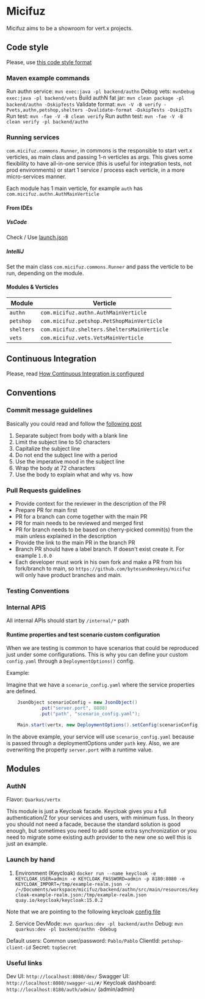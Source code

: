 # Micifuz

Micifuz aims to be a showroom for vert.x projects. 

## Code style

Please, use [this code style format](./docs/micifuz-formats.xml)

### Maven example commands

Run authn service: `mvn exec:java -pl backend/authn`
Debug vets: ` mvnDebug exec:java -pl backend/vets `
Build authN fat jar: `mvn clean package -pl backend/authn -DskipTests`
Validate format: `mvn -V -B verify -Pvets,authn,petshop,shelters -Dvalidate-format -DskipTests -DskipITs`
Run test: `mvn -fae -V -B clean verify`
Run authn test: `mvn -fae -V -B clean verify -pl backend/authn`

### Running services

`com.micifuz.commons.Runner`, in commons is the responsible to start vert.x verticles, as main class and passing 1-n verticles as args. This gives some flexibility to have all-in-one service (this is useful for integration tests, not prod environments) or start 1 service / process each verticle, in a more micro-services manner.

Each module has 1 main verticle, for example `auth` has `com.micifuz.authn.AuthMainVerticle`

#### From IDEs

##### VsCode

Check / Use [launch.json](.vscode/launch.json)

##### IntelliJ

Set the main class  `com.micifuz.commons.Runner` and pass the verticle to be run, depending on the module.


#### Modules & Verticles

| Module          | Verticle           |
| -------------   |-------------| 
| `authn`         | `com.micifuz.authn.AuthMainVerticle` | 
| `petshop`       | `com.micifuz.petshop.PetShopMainVerticle` | 
| `shelters`      | `com.micifuz.shelters.SheltersMainVerticle` | 
| `vets`          | `com.micifuz.vets.VetsMainVerticle` | 


## Continuous Integration 

Please, read [How Continuous Integration is configured](./docs/continuous-integration.md)

## Conventions

### Commit message guidelines

Basically you could read and follow the [following post](https://chris.beams.io/posts/git-commit/)

1. Separate subject from body with a blank line
2. Limit the subject line to 50 characters
3. Capitalize the subject line
4. Do not end the subject line with a period
5. Use the imperative mood in the subject line
6. Wrap the body at 72 characters
7. Use the body to explain what and why vs. how

### Pull Requests guidelines
* Provide context for the reviewer in the description of the PR
* Prepare PR for main first
* PR for a branch can come together with the main PR
* PR for main needs to be reviewed and merged first
* PR for branch needs to be based on cherry-picked commit(s) from the main unless explained in the description
* Provide the link to the main PR in the branch PR
* Branch PR should have a label branch. If doesn't exist create it. For example `1.0.0`
* Each developer must work in his own fork and make a PR from his fork/branch to main, 
so `https://github.com/bytesandmonkeys/micifuz` will only have product branches and main.

### Testing Conventions

### Internal APIS

All internal APIs should start by `/internal/*` path

#### Runtime properties and test scenario custom configuration

When we are testing is common to have scenarios that could be reproduced just under some configurations. This is why
you can define your custom `config.yaml` through a `DeploymentOptions()` config.

Example:

Imagine that we have a `scenario_config.yaml` where the service properties are defined.

```java
    JsonObject scenarioConfig = new JsonObject()
            .put("server.port", 8888)
            .put("path", "scenario_config.yaml");

    Main.start(vertx, new DeploymentOptions().setConfig(scenarioConfig)).result();
```

In the above example, your service will use `scenario_config.yaml` because is passed through a deploymentOptions under
`path` key. Also, we are overwriting the property `server.port` with a runtime value.

## Modules
### AuthN

Flavor: `Quarkus/vertx`

This module is just a Keycloak facade. Keycloak gives you a full authentication/Z for your services and users, with minimum fuss. 
In theory you should not need a facade, because the standard solution is good enough, but sometimes you need to add some 
extra synchronization or you need to migrate some existing auth provider to the new one so well this is just an example. 

### Launch by hand

1. Environment (Keycloak) 
`docker run --name keycloak -e KEYCLOAK_USER=admin -e KEYCLOAK_PASSWORD=admin -p 8180:8080 -e KEYCLOAK_IMPORT=/tmp/example-realm.json -v /~/Documents/workspace/micifuz/backend/authn/src/main/resources/keycloak-example-realm.json:/tmp/example-realm.json quay.io/keycloak/keycloak:15.0.2`

Note that we are pointing to the following keycloak [config file](./backend/authn/src/main/resources/keycloak-example-realm.json)

2. Service
DevMode: `mvn quarkus:dev -pl backend/authn`
Debug: `mvn quarkus:dev -pl backend/authn -Ddebug`

Default users: 
Common user/password: `Pablo/Pablo`
ClientId: `petshop-client-id`
Secret: `topSecret`

### Useful links

Dev UI: `http://localhost:8080/dev/`
Swagger UI: `http://localhost:8080/swagger-ui/#/`
Keycloak dashboard: `http://localhost:8180/auth/admin/`  (admin/admin)
